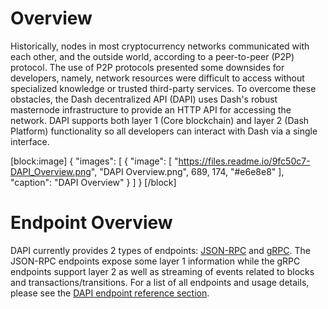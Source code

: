 # Overview

Historically, nodes in most cryptocurrency networks communicated with each other, and the outside world, according to a peer-to-peer (P2P) protocol. The use of P2P protocols presented some downsides for developers, namely, network resources were difficult to access without specialized knowledge or trusted third-party services. To overcome these obstacles, the Dash decentralized API (DAPI) uses Dash's robust masternode infrastructure to provide an HTTP API for accessing the network. DAPI supports both layer 1 (Core blockchain) and layer 2 (Dash Platform) functionality so all developers can interact with Dash via a single interface.

[block:image]
{
  "images": [
    {
      "image": [
        "https://files.readme.io/9fc50c7-DAPI_Overview.png",
        "DAPI Overview.png",
        689,
        174,
        "#e6e8e8"
      ],
      "caption": "DAPI Overview"
    }
  ]
}
[/block]
# Endpoint Overview

DAPI currently provides 2 types of endpoints: [JSON-RPC](https://www.jsonrpc.org/) and [gRPC](https://grpc.io/docs/guides/). The JSON-RPC endpoints expose some layer 1 information while the gRPC endpoints support layer 2 as well as streaming of events related to blocks and transactions/transitions. For a list of all endpoints and usage details, please see the [DAPI endpoint reference section](reference-dapi-endpoints).